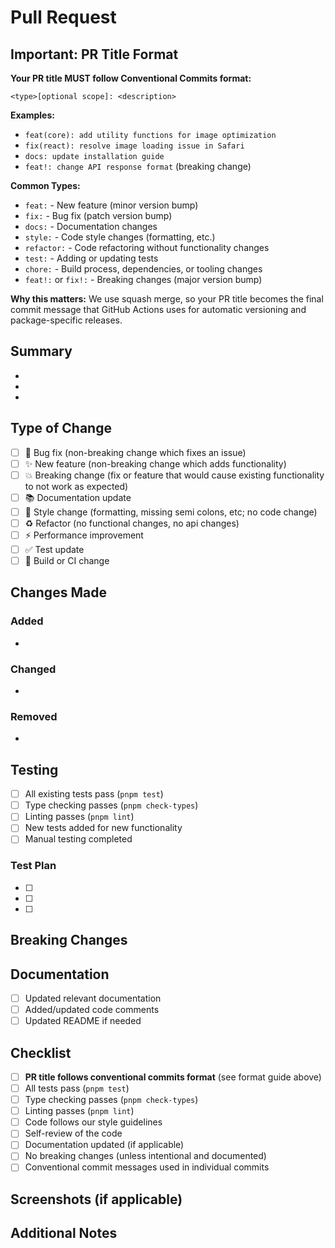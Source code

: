 # Pull Request

## Important: PR Title Format

**Your PR title MUST follow Conventional Commits format:**

```
<type>[optional scope]: <description>
```

**Examples:**
- `feat(core): add utility functions for image optimization`
- `fix(react): resolve image loading issue in Safari`
- `docs: update installation guide`
- `feat!: change API response format` (breaking change)

**Common Types:**
- `feat:` - New feature (minor version bump)
- `fix:` - Bug fix (patch version bump)
- `docs:` - Documentation changes
- `style:` - Code style changes (formatting, etc.)
- `refactor:` - Code refactoring without functionality changes
- `test:` - Adding or updating tests
- `chore:` - Build process, dependencies, or tooling changes
- `feat!:` or `fix!:` - Breaking changes (major version bump)

**Why this matters:** We use squash merge, so your PR title becomes the final commit message that GitHub Actions uses for automatic versioning and package-specific releases.

## Summary

<!-- Briefly describe what this PR accomplishes -->

- 
- 
- 

## Type of Change

<!-- Mark the appropriate box with an "x" -->

- [ ] 🐛 Bug fix (non-breaking change which fixes an issue)
- [ ] ✨ New feature (non-breaking change which adds functionality)
- [ ] 💥 Breaking change (fix or feature that would cause existing functionality to not work as expected)
- [ ] 📚 Documentation update
- [ ] 🎨 Style change (formatting, missing semi colons, etc; no code change)
- [ ] ♻️ Refactor (no functional changes, no api changes)
- [ ] ⚡ Performance improvement
- [ ] ✅ Test update
- [ ] 🔧 Build or CI change

## Changes Made

<!-- Describe the changes in detail -->

### Added
- 

### Changed
- 

### Removed
- 

## Testing

<!-- Describe how you tested your changes -->

- [ ] All existing tests pass (`pnpm test`)
- [ ] Type checking passes (`pnpm check-types`)
- [ ] Linting passes (`pnpm lint`)
- [ ] New tests added for new functionality
- [ ] Manual testing completed

### Test Plan

<!-- Checklist of manual testing steps -->

- [ ] 
- [ ] 
- [ ] 

## Breaking Changes

<!-- If this is a breaking change, describe what users need to know -->

<!-- Remove this section if not applicable -->

## Documentation

- [ ] Updated relevant documentation
- [ ] Added/updated code comments
- [ ] Updated README if needed

## Checklist

<!-- Ensure all requirements from CONTRIBUTING.md are met -->

- [ ] **PR title follows conventional commits format** (see format guide above)
- [ ] All tests pass (`pnpm test`)
- [ ] Type checking passes (`pnpm check-types`)
- [ ] Linting passes (`pnpm lint`)
- [ ] Code follows our style guidelines
- [ ] Self-review of the code
- [ ] Documentation updated (if applicable)
- [ ] No breaking changes (unless intentional and documented)
- [ ] Conventional commit messages used in individual commits

## Screenshots (if applicable)

<!-- Add screenshots or GIFs to demonstrate visual changes -->

## Additional Notes

<!-- Any additional information or context for reviewers -->